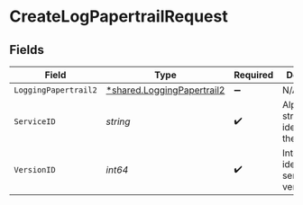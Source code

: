 # CreateLogPapertrailRequest


## Fields

| Field                                                                   | Type                                                                    | Required                                                                | Description                                                             | Example                                                                 |
| ----------------------------------------------------------------------- | ----------------------------------------------------------------------- | ----------------------------------------------------------------------- | ----------------------------------------------------------------------- | ----------------------------------------------------------------------- |
| `LoggingPapertrail2`                                                    | [*shared.LoggingPapertrail2](../../models/shared/loggingpapertrail2.md) | :heavy_minus_sign:                                                      | N/A                                                                     |                                                                         |
| `ServiceID`                                                             | *string*                                                                | :heavy_check_mark:                                                      | Alphanumeric string identifying the service.                            | SU1Z0isxPaozGVKXdv0eY                                                   |
| `VersionID`                                                             | *int64*                                                                 | :heavy_check_mark:                                                      | Integer identifying a service version.                                  | 1                                                                       |